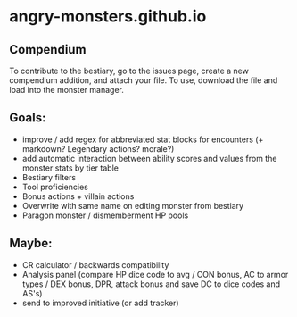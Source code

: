 # angry-monsters.github.io

## Compendium
To contribute to the bestiary, go to the issues page, create a new compendium addition, and attach your file. To use, download the file and load into the monster manager.

## Goals:
- improve / add regex for abbreviated stat blocks for encounters (+ markdown? Legendary actions? morale?)
- add automatic interaction between ability scores and values from the monster stats by tier table
- Bestiary filters
- Tool proficiencies
- Bonus actions + villain actions
- Overwrite with same name on editing monster from bestiary
- Paragon monster / dismemberment HP pools

## Maybe:
- CR calculator / backwards compatibility
- Analysis panel (compare HP dice code to avg / CON bonus, AC to armor types / DEX bonus, DPR, attack bonus and save DC to dice codes and AS's)
- send to improved initiative (or add tracker)
